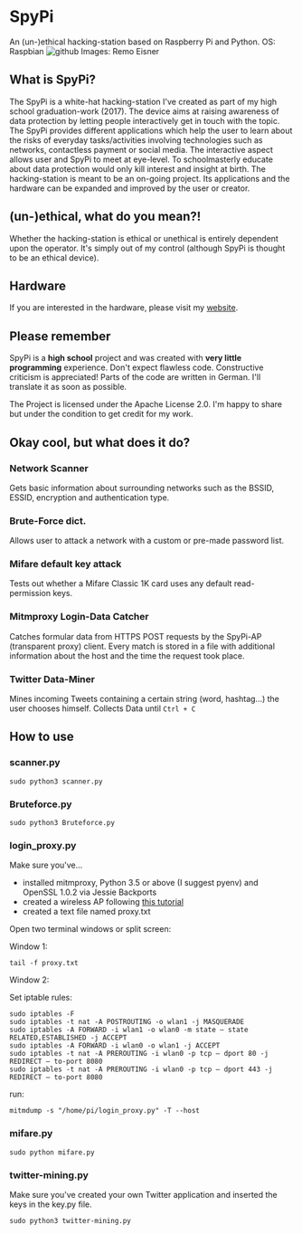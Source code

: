 # SpyPi
An (un-)ethical hacking-station based on Raspberry Pi and Python.
OS: Raspbian
![github](https://user-images.githubusercontent.com/31287043/29887140-c3bf5e7c-8dbc-11e7-918d-7f51bf90bbcc.jpg)
Images: Remo Eisner
## What is SpyPi?
The SpyPi is a white-hat hacking-station I've created as part of my high school graduation-work (2017). The device aims at raising awareness of data protection by letting people interactively get in touch with the topic. The SpyPi provides different applications which help the user to learn about the risks of everyday tasks/activities involving technologies such as networks, contactless payment or social media. The interactive aspect allows user and SpyPi to meet at eye-level. To schoolmasterly educate about data protection would only kill interest and insight at birth. The hacking-station is meant to be an on-going project. Its applications and the hardware can be expanded and improved by the user or creator.

## (un-)ethical, what do you mean?!
Whether the hacking-station is ethical or unethical is entirely dependent upon the operator. It's simply out of my control (although SpyPi is thought to be an ethical device).
## Hardware 
If you are interested in the hardware, please visit my [website](http://spypi.ch/).
## Please remember 
SpyPi is a **high school** project and was created with **very little programming** experience. Don't expect flawless code. Constructive criticism is appreciated! Parts of the code are written in German. I'll translate it as soon as possible.

The Project is licensed under the Apache License 2.0. I'm happy to share but under the condition to get credit for my work.  
## Okay cool, but what does it do?
### Network Scanner
Gets basic information about surrounding networks such as the BSSID, ESSID, encryption and authentication type. 
### Brute-Force dict.
Allows user to attack a network with a custom or pre-made password list.
### Mifare default key attack
Tests out whether a Mifare Classic 1K card uses any default read-permission keys.
### Mitmproxy Login-Data Catcher
Catches formular data from HTTPS POST requests by the SpyPi-AP (transparent proxy) client. Every match is stored in a file with additional information about the host and the time the request took place.
### Twitter Data-Miner
Mines incoming Tweets containing a certain string (word, hashtag...) the user chooses himself. Collects Data until ```Ctrl + C```
## How to use
### scanner.py
```
sudo python3 scanner.py
```
### Bruteforce.py
```
sudo python3 Bruteforce.py
```
### login_proxy.py
Make sure you've... 
- installed mitmproxy, Python 3.5 or above (I suggest pyenv) and OpenSSL 1.0.2 via Jessie Backports
- created a wireless AP following [this tutorial](https://learn.adafruit.com/setting-up-a-raspberry-pi-as-a-wifi-access-point/overview) 
- created a text file named proxy.txt

Open two terminal windows or split screen:

Window 1:
```
tail -f proxy.txt
```
Window 2:

Set iptable rules:
```
sudo iptables -F
sudo iptables -t nat -A POSTROUTING -o wlan1 -j MASQUERADE
sudo iptables -A FORWARD -i wlan1 -o wlan0 -m state — state RELATED,ESTABLISHED -j ACCEPT
sudo iptables -A FORWARD -i wlan0 -o wlan1 -j ACCEPT
sudo iptables -t nat -A PREROUTING -i wlan0 -p tcp — dport 80 -j REDIRECT — to-port 8080
sudo iptables -t nat -A PREROUTING -i wlan0 -p tcp — dport 443 -j REDIRECT — to-port 8080
```
run:
```
mitmdump -s "/home/pi/login_proxy.py" -T --host
```
### mifare.py
```
sudo python mifare.py
```
### twitter-mining.py
Make sure you've created your own Twitter application and inserted the keys in the key.py file.
```
sudo python3 twitter-mining.py
```
